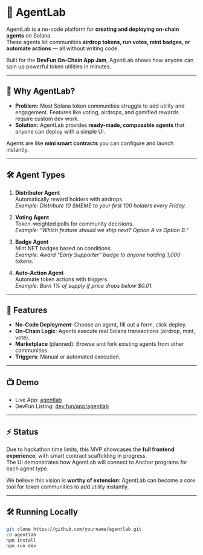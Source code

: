# 🤖 AgentLab

AgentLab is a no-code platform for **creating and deploying on-chain agents** on Solana.  
These agents let communities **airdrop tokens, run votes, mint badges, or automate actions** — all without writing code.

Built for the **DevFun On-Chain App Jam**, AgentLab shows how anyone can spin up powerful token utilities in minutes.

---

## 🌟 Why AgentLab?

- **Problem:** Most Solana token communities struggle to add utility and engagement. Features like voting, airdrops, and gamified rewards require custom dev work.
- **Solution:** AgentLab provides **ready-made, composable agents** that anyone can deploy with a simple UI.

Agents are like **mini smart contracts** you can configure and launch instantly.

---

## 🛠️ Agent Types

1. **Distributor Agent**  
   Automatically reward holders with airdrops.  
   _Example: Distribute 10 $MEME to your first 100 holders every Friday._

2. **Voting Agent**  
   Token-weighted polls for community decisions.  
   _Example: “Which feature should we ship next? Option A vs Option B.”_

3. **Badge Agent**  
   Mint NFT badges based on conditions.  
   _Example: Award “Early Supporter” badge to anyone holding 1,000 tokens._

4. **Auto-Action Agent**  
   Automate token actions with triggers.  
   _Example: Burn 1% of supply if price drops below $0.01._

---

## 🚀 Features

- **No-Code Deployment**: Choose an agent, fill out a form, click deploy.
- **On-Chain Logic**: Agents execute real Solana transactions (airdrop, mint, vote).
- **Marketplace** (planned): Browse and fork existing agents from other communities.
- **Triggers**: Manual or automated execution.

---

## 📺 Demo

- Live App: [agentlab](https://agent-lab-five.vercel.app/)
- DevFun Listing: [dev.fun/app/agentlab](https://dev.fun/p/4139f9782d51f2c84cd6)

---

## ⚡ Status

Due to hackathon time limits, this MVP showcases the **full frontend experience**, with smart contract scaffolding in progress.  
The UI demonstrates how AgentLab will connect to Anchor programs for each agent type.

We believe this vision is **worthy of extension**: AgentLab can become a core tool for token communities to add utility instantly.

---

## 🛠️ Running Locally

```bash
git clone https://github.com/yourname/agentlab.git
cd agentlab
npm install
npm run dev
```

